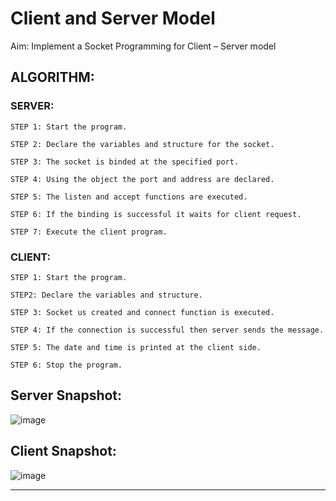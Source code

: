# Client and Server Model

Aim: Implement a Socket Programming for Client – Server model 

## ALGORITHM: 

### SERVER:

    STEP 1: Start the program. 
    
    STEP 2: Declare the variables and structure for the socket. 
    
    STEP 3: The socket is binded at the specified port.
    
    STEP 4: Using the object the port and address are declared. 
    
    STEP 5: The listen and accept functions are executed. 
    
    STEP 6: If the binding is successful it waits for client request. 
    
    STEP 7: Execute the client program. 

### CLIENT:

    STEP 1: Start the program. 
    
    STEP2: Declare the variables and structure. 
    
    STEP 3: Socket us created and connect function is executed. 
    
    STEP 4: If the connection is successful then server sends the message. 
    
    STEP 5: The date and time is printed at the client side. 
    
    STEP 6: Stop the program.
    
## Server Snapshot:

![image](https://user-images.githubusercontent.com/73773202/156872563-646ed282-9a71-4521-a684-fe608242131f.png)

## Client Snapshot:

![image](https://user-images.githubusercontent.com/73773202/156872571-a144df8d-f442-4901-8ef4-9012bd30b1d7.png)

---
